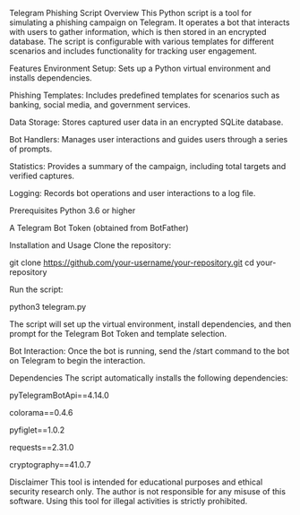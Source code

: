 Telegram Phishing Script
Overview
This Python script is a tool for simulating a phishing campaign on Telegram. It operates a bot that interacts with users to gather information, which is then stored in an encrypted database. The script is configurable with various templates for different scenarios and includes functionality for tracking user engagement.

Features
Environment Setup: Sets up a Python virtual environment and installs dependencies.

Phishing Templates: Includes predefined templates for scenarios such as banking, social media, and government services.

Data Storage: Stores captured user data in an encrypted SQLite database.

Bot Handlers: Manages user interactions and guides users through a series of prompts.

Statistics: Provides a summary of the campaign, including total targets and verified captures.

Logging: Records bot operations and user interactions to a log file.

Prerequisites
Python 3.6 or higher

A Telegram Bot Token (obtained from BotFather)

Installation and Usage
Clone the repository:

git clone https://github.com/your-username/your-repository.git
cd your-repository

Run the script:

python3 telegram.py

The script will set up the virtual environment, install dependencies, and then prompt for the Telegram Bot Token and template selection.

Bot Interaction:
Once the bot is running, send the /start command to the bot on Telegram to begin the interaction.

Dependencies
The script automatically installs the following dependencies:

pyTelegramBotApi==4.14.0

colorama==0.4.6

pyfiglet==1.0.2

requests==2.31.0

cryptography==41.0.7

Disclaimer
This tool is intended for educational purposes and ethical security research only. The author is not responsible for any misuse of this software. Using this tool for illegal activities is strictly prohibited.
